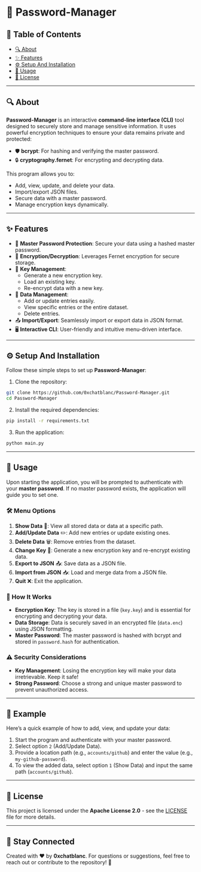 # 🔐 Password-Manager

## 📑 Table of Contents

- [🔍 About](#about)
- [✨ Features](#features)
- [⚙️ Setup And Installation](#setup-and-installation)
- [🚀 Usage](#usage)
- [📜 License](#license)

---

## 🔍 About

**Password-Manager** is an interactive **command-line interface (CLI)** tool designed to securely store and manage sensitive information. It uses powerful encryption techniques to ensure your data remains private and protected:

- 🛡️ **bcrypt**: For hashing and verifying the master password.
- 🔒 **cryptography.fernet**: For encrypting and decrypting data.

This program allows you to:
- Add, view, update, and delete your data.
- Import/export JSON files.
- Secure data with a master password.
- Manage encryption keys dynamically.

---

## ✨ Features

- 🔑 **Master Password Protection**: Secure your data using a hashed master password.
- 🧩 **Encryption/Decryption**: Leverages Fernet encryption for secure storage.
- 🔄 **Key Management**:
  - Generate a new encryption key.
  - Load an existing key.
  - Re-encrypt data with a new key.
- 📁 **Data Management**:
  - Add or update entries easily.
  - View specific entries or the entire dataset.
  - Delete entries.
- 📤 **Import/Export**: Seamlessly import or export data in JSON format.
- 🖥️ **Interactive CLI**: User-friendly and intuitive menu-driven interface.

---

## ⚙️ Setup And Installation

Follow these simple steps to set up **Password-Manager**:

1. Clone the repository:
```bash
git clone https://github.com/0xchatblanc/Password-Manager.git
cd Password-Manager
```

2. Install the required dependencies:
```bash
pip install -r requirements.txt
```

3. Run the application:
```bash
python main.py
```

---

## 🚀 Usage

Upon starting the application, you will be prompted to authenticate with your **master password**. If no master password exists, the application will guide you to set one.

### 🛠️ Menu Options
1. **Show Data** 📂: View all stored data or data at a specific path.
2. **Add/Update Data** ✏️: Add new entries or update existing ones.
3. **Delete Data** 🗑️: Remove entries from the dataset.
4. **Change Key** 🔄: Generate a new encryption key and re-encrypt existing data.
5. **Export to JSON** 📤: Save data as a JSON file.
6. **Import from JSON** 📥: Load and merge data from a JSON file.
7. **Quit** ❌: Exit the application.

### 🔐 How It Works

- **Encryption Key**: The key is stored in a file (`key.key`) and is essential for encrypting and decrypting your data.
- **Data Storage**: Data is securely saved in an encrypted file (`data.enc`) using JSON formatting.
- **Master Password**: The master password is hashed with bcrypt and stored in `password.hash` for authentication.

### ⚠️ Security Considerations

- **Key Management**: Losing the encryption key will make your data irretrievable. Keep it safe!
- **Strong Password**: Choose a strong and unique master password to prevent unauthorized access.

---

## 🔧 Example

Here’s a quick example of how to add, view, and update your data:

1. Start the program and authenticate with your master password.
2. Select option `2` (Add/Update Data).
3. Provide a location path (e.g., `accounts/github`) and enter the value (e.g., `my-github-password`).
4. To view the added data, select option `1` (Show Data) and input the same path (`accounts/github`).

---

## 📜 License

This project is licensed under the **Apache License 2.0** - see the [LICENSE](https://github.com/0xchatblanc/Password-Manager/blob/main/LICENSE) file for more details.

---

## 💬 Stay Connected

Created with ❤️ by **0xchatblanc**. For questions or suggestions, feel free to reach out or contribute to the repository! 🌟
